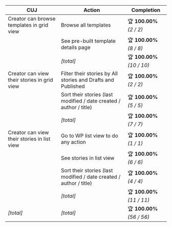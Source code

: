 | **CUJ**                                     | **Action**                                                         | **Completion**             |
| ------------------------------------------- | ------------------------------------------------------------------ | -------------------------- |
| Creator can browse templates in grid view   | Browse all templates                                               | 🏆 **100.00%** *(2 / 2)*   |
|                                             | See pre-built template details page                                | 🏆 **100.00%** *(8 / 8)*   |
|                                             | *[total]*                                                          | 🏆 **100.00%** *(10 / 10)* |
| Creator can view their stories in grid view | Filter their stories by All stories and Drafts and Published       | 🏆 **100.00%** *(2 / 2)*   |
|                                             | Sort their stories (last modified / date created / author / title) | 🏆 **100.00%** *(5 / 5)*   |
|                                             | *[total]*                                                          | 🏆 **100.00%** *(7 / 7)*   |
| Creator can view their stories in list view | Go to WP list view to do any action                                | 🏆 **100.00%** *(1 / 1)*   |
|                                             | See stories in list view                                           | 🏆 **100.00%** *(6 / 6)*   |
|                                             | Sort their stories (last modified / date created / author / title) | 🏆 **100.00%** *(4 / 4)*   |
|                                             | *[total]*                                                          | 🏆 **100.00%** *(11 / 11)* |
| *\[total\]*                                 | *\[total\]*                                                        | 🏆 **100.00%** *(56 / 56)* |